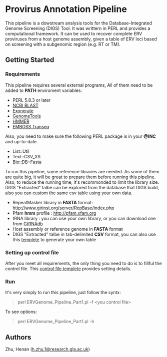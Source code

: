 # Provirus Annotation Pipeline

This pipeline is a dowstream analysis tools for the Database-Integrated Genome Screening (DIGS) Tool. It was writtern in PERL and provides a computational framework. It can be used to recover complete ERV proviruses from a host genome assembly, given a table of ERV loci based on screening with a subgenomic region (e.g. RT or TM).

## Getting Started

### Requirements
This pipeline requires several external programs, All of them need to be added to **PATH** enviroment variables:
 - PERL 5.8.3 or later
 - [NCBI BLAST](ftp://ftp.ncbi.nlm.nih.gov/blast/executables/blast+/LATEST/)
 - [Exonerate](https://www.ebi.ac.uk/about/vertebrate-genomics/software/exonerate)
 - [GenomeTools](http://genometools.org/)
 - [HMMER](http://hmmer.org/)
 - [EMBOSS Transeq](http://emboss.open-bio.org)
 
Also, you need to make sure the following PERL package is in your **\@INC** and up-to-date.
 - List::Util
 - Text::CSV_XS
 - Bio::DB::Fasta
 
To run this pipeline, some reference libraries are needed. As some of them are quite big, it will be great to prepare them before running this pipeline. Also, to reduce the running time, it's recommonded to limit the library size. DIGS "Extracted" talbe can be explored from the database that DIGS build, also you can custom the same csv table using your own data.
 - RepeatMasker library in **FASTA** format: http://www.girinst.org/server/RepBase/index.php
 - Pfam **hmm** profile : http://pfam.xfam.org
 - tRNA library : you can use your own library, or you can download one from [GtRNAdb](http://gtrnadb.ucsc.edu)
 - Host assembly or reference genome in **FASTA** format
 - DIGS "Extracted" talbe in tab-delimited **CSV** format, you can also use this [templete]() to generate your own table
 
### Setting up control file
After you meet all requirements, the only thing you need to do is to fillful the control file. This [control file templete](https://github.com/zhuhenan/PROVIRUS_ANNOTATION_PIEPLINE/blob/master/Equus_caballus.ctl)  provides setting details.

### Run
It's very simply to run this pipeline, just follow the syntx:
> perl ERVGenome_Pipeline_Part1.pl -f \<you control file\>

To see options:
> perl ERVGenome_Pipeline_Part1.pl -h

## Authors
Zhu, Henan (h.zhu.1@research.gla.ac.uk)